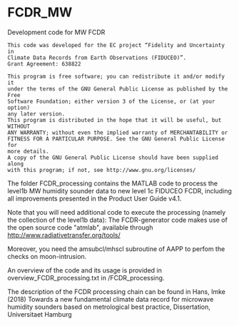 # FCDR_MW
Development code for MW FCDR
  
    This code was developed for the EC project “Fidelity and Uncertainty in
    Climate Data Records from Earth Observations (FIDUCEO)”.
    Grant Agreement: 638822
    
    This program is free software; you can redistribute it and/or modify it
    under the terms of the GNU General Public License as published by the Free
    Software Foundation; either version 3 of the License, or (at your option)
    any later version.
    This program is distributed in the hope that it will be useful, but WITHOUT
    ANY WARRANTY; without even the implied warranty of MERCHANTABILITY or
    FITNESS FOR A PARTICULAR PURPOSE. See the GNU General Public License for
    more details.
    A copy of the GNU General Public License should have been supplied along
    with this program; if not, see http://www.gnu.org/licenses/
    
The folder FCDR_processing contains the MATLAB code to process the level1b MW humidity sounder data to new level 1c FIDUCEO FCDR, including all improvements presented in the Product User Guide v4.1.

Note that you will need additional code to execute the processing (namely the collection of the level1b data):
The FCDR-generator code makes use of the open source code "atmlab", available through http://www.radiativetransfer.org/tools/

Moreover, you need the amsubcl/mhscl subroutine of AAPP to perfom the checks on moon-intrusion.

An overview of the code and its usage is provided in overview_FCDR_processing.txt in /FCDR_processing.

The description of the FCDR processing chain can be found in 
Hans, Imke (2018) Towards a new fundamental climate data record for microwave humidity sounders based on metrological best practice, Dissertation, Universitaet Hamburg 
